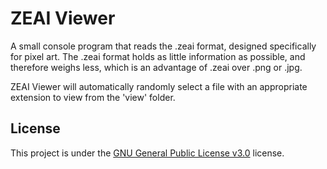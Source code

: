 # ZEAI Viewer 

A small console program that reads the .zeai format, designed specifically for pixel art. The .zeai format holds as little information as possible, and therefore weighs less, which is an advantage of .zeai over .png or .jpg.

ZEAI Viewer will automatically randomly select a file with an appropriate extension to view from the 'view' folder.

## License

This project is under the [GNU General Public License v3.0](./LICENSE) license.
